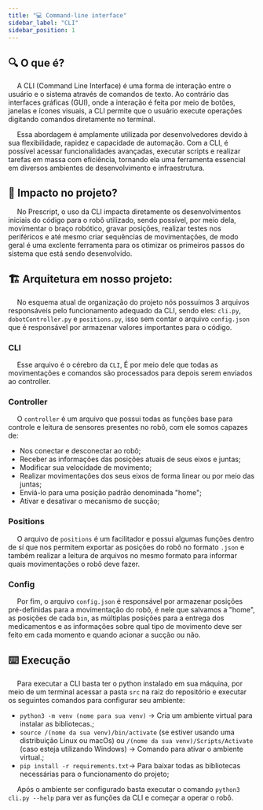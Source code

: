 ```yaml
---
title: "💻 Command-line interface"
sidebar_label: "CLI"
sidebar_position: 1
---
```


## 🔍 O que é?

&emsp; A CLI (Command Line Interface) é uma forma de interação entre o usuário e o sistema através de comandos de texto. Ao contrário das interfaces gráficas (GUI), onde a interação é feita por meio de botões, janelas e ícones visuais, a CLI permite que o usuário execute operações digitando comandos diretamente no terminal.

&emsp; Essa abordagem é amplamente utilizada por desenvolvedores devido à sua flexibilidade, rapidez e capacidade de automação. Com a CLI, é possível acessar funcionalidades avançadas, executar scripts e realizar tarefas em massa com eficiência, tornando ela uma ferramenta essencial em diversos ambientes de desenvolvimento e infraestrutura.

## 🎯 Impacto no projeto?

&emsp; No Prescript, o uso da CLI impacta diretamente os desenvolvimentos iniciais do código para o robô utilizado, sendo possível, por meio dela, movimentar o braço robótico, gravar posições, realizar testes nos periféricos e até mesmo criar sequências de movimentações, de modo geral é uma exclente ferramenta para os otimizar os primeiros passos do sistema que está sendo desenvolvido.

## 🏗 Arquitetura em nosso projeto:

&emsp; No esquema atual de organização do projeto nós possuímos 3 arquivos responsáveis pelo funcionamento adequado da CLI, sendo eles: ```cli.py```, ```dobotController.py``` e ```positions.py```, isso sem contar o arquivo ```config.json``` que é responsável por armazenar valores importantes para o código.

### CLI

&emsp; Esse arquivo é o cérebro da ```CLI```, É por meio dele que todas as movimentações e comandos são processados para depois serem enviados ao controller.

### Controller

&emsp; O ```controller``` é um arquivo que possui todas as funções base para controle e leitura de sensores presentes no robô, com ele somos capazes de:

- Nos conectar e desconectar ao robô;
- Receber as informações das posições atuais de seus eixos e juntas;
- Modificar sua velocidade de movimento;
- Realizar movimentações dos seus eixos de forma linear ou por meio das juntas;
- Enviá-lo para uma posição padrão denominada "home";
- Ativar e desativar o mecanismo de sucção;

### Positions

&emsp; O arquivo de ```positions``` é um facilitador e possui algumas funções dentro de sí que nos permitem exportar as posições do robô no formato ```.json``` e também realizar a leitura de arquivos no mesmo formato para informar quais movimentações o robô deve fazer.

### Config

&emsp; Por fim, o arquivo ```config.json``` é responsável por armazenar posições pré-definidas para a movimentação do robô, é nele que salvamos a "home", as posições de cada ```bin```, as múltiplas posições para a entrega dos medicamentos e as informações sobre qual tipo de movimento deve ser feito em cada momento e quando acionar a sucção ou não.

## ⌨️ Execução

&emsp; Para executar a CLI basta ter o python instalado em sua máquina, por meio de um terminal acessar a pasta ```src``` na raiz do repositório e executar os seguintes comandos para configurar seu ambiente:

- ```python3 -m venv (nome para sua venv)``` -> Cria um ambiente virtual para instalar as bibliotecas.;
- ```source /(nome da sua venv)/bin/activate``` (se estiver usando uma distribuição Linux ou macOs) ou ```/(nome da sua venv)/Scripts/Activate``` (caso esteja utilizando Windows) -> Comando para ativar o ambiente virtual.;
- ```pip install -r requirements.txt```-> Para baixar todas as bibliotecas necessárias para o funcionamento do projeto;

&emsp; Após o ambiente ser configurado basta executar o comando ```python3 cli.py --help``` para ver as funções da CLI e começar a operar o robô.